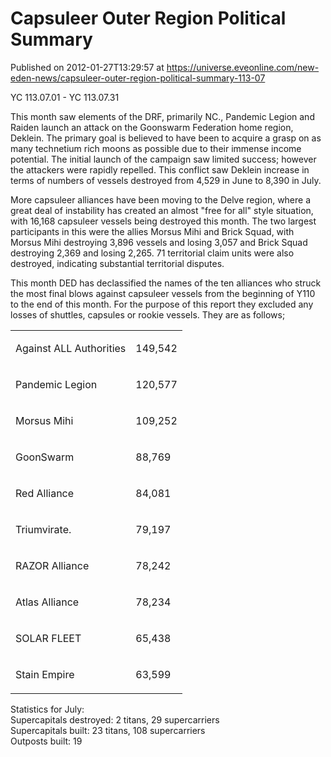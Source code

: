 # Capsuleer Outer Region Political Summary
Published on 2012-01-27T13:29:57 at https://universe.eveonline.com/new-eden-news/capsuleer-outer-region-political-summary-113-07

YC 113.07.01 - YC 113.07.31

This month saw elements of the DRF, primarily NC., Pandemic Legion and Raiden launch an attack on the Goonswarm Federation home region, Deklein. The primary goal is believed to have been to acquire a grasp on as many technetium rich moons as possible due to their immense income potential. The initial launch of the campaign saw limited success; however the attackers were rapidly repelled. This conflict saw Deklein increase in terms of numbers of vessels destroyed from 4,529 in June to 8,390 in July.  
  
More capsuleer alliances have been moving to the Delve region, where a great deal of instability has created an almost "free for all" style situation, with 16,168 capsuleer vessels being destroyed this month. The two largest participants in this were the allies Morsus Mihi and Brick Squad, with Morsus Mihi destroying 3,896 vessels and losing 3,057 and Brick Squad destroying 2,369 and losing 2,265. 71 territorial claim units were also destroyed, indicating substantial territorial disputes.  
  
This month DED has declassified the names of the ten alliances who struck the most final blows against capsuleer vessels from the beginning of Y110 to the end of this month. For the purpose of this report they excluded any losses of shuttles, capsules or rookie vessels. They are as follows;  
  
<table>  
<tr>  
<td>



Against ALL Authorities


</td>  
<td>



149,542


</td> </tr>  
<tr>  
<td>



Pandemic Legion


</td>  
<td>



120,577


</td> </tr>  
<tr>  
<td>



Morsus Mihi


</td>  
<td>



109,252


</td> </tr>  
<tr>  
<td>



GoonSwarm


</td>  
<td>



88,769


</td> </tr>  
<tr>  
<td>



Red Alliance


</td>  
<td>



84,081


</td> </tr>  
<tr>  
<td>



Triumvirate.


</td>  
<td>



79,197


</td> </tr>  
<tr>  
<td>



RAZOR Alliance


</td>  
<td>



78,242


</td> </tr>  
<tr>  
<td>



Atlas Alliance


</td>  
<td>



78,234


</td> </tr>  
<tr>  
<td>



SOLAR FLEET


</td>  
<td>



65,438


</td> </tr>  
<tr>  
<td>



Stain Empire


</td>  
<td>



63,599


</td> </tr> </table>

  
Statistics for July:  
Supercapitals destroyed: 2 titans, 29 supercarriers  
Supercapitals built: 23 titans, 108 supercarriers  
Outposts built: 19
